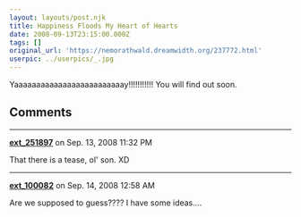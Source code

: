 ```yaml
---
layout: layouts/post.njk
title: Happiness Floods My Heart of Hearts
date: 2008-09-13T23:15:00.000Z
tags: []
original_url: 'https://nemorathwald.dreamwidth.org/237772.html'
userpic: ../userpics/_.jpg
---
```

Yaaaaaaaaaaaaaaaaaaaaaaaaay!!!!!!!!!!! You will find out soon.

## Comments

---

**[ext_251897](https://www.dreamwidth.org/users/ext_251897)** on Sep. 13, 2008 11:32 PM

That there is a tease, ol' son. XD

---

**[ext_100082](https://www.dreamwidth.org/users/ext_100082)** on Sep. 14, 2008 12:58 AM

Are we supposed to guess???? I have some ideas....
